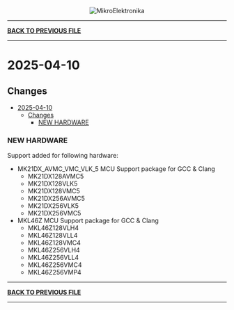<p align="center">
  <img src="http://www.mikroe.com/img/designs/beta/logo_small.png?raw=true" alt="MikroElektronika"/>
</p>

---

**[BACK TO PREVIOUS FILE](../changelog.md)**

---

# 2025-04-10

## Changes

- [2025-04-10](#2025-04-10)
  - [Changes](#changes)
    - [NEW HARDWARE](#new-hardware)

### NEW HARDWARE

Support added for following hardware:

+ MK21DX_AVMC_VMC_VLK_5 MCU Support package for GCC & Clang
  + MK21DX128AVMC5
  + MK21DX128VLK5
  + MK21DX128VMC5
  + MK21DX256AVMC5
  + MK21DX256VLK5
  + MK21DX256VMC5
+ MKL46Z MCU Support package for GCC & Clang
  + MKL46Z128VLH4
  + MKL46Z128VLL4
  + MKL46Z128VMC4
  + MKL46Z256VLH4
  + MKL46Z256VLL4
  + MKL46Z256VMC4
  + MKL46Z256VMP4

---

**[BACK TO PREVIOUS FILE](../changelog.md)**

---
